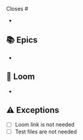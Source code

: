 Closes #

- 

## 📚 Epics

- 

## 🎥 Loom

- 

## ⚠️ Exceptions
- [ ] Loom link is not needed
- [ ] Test files are not needed
